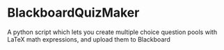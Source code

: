 # BlackboardQuizMaker
A python script which lets you create multiple choice question pools with LaTeX math expressions, and upload them to Blackboard
